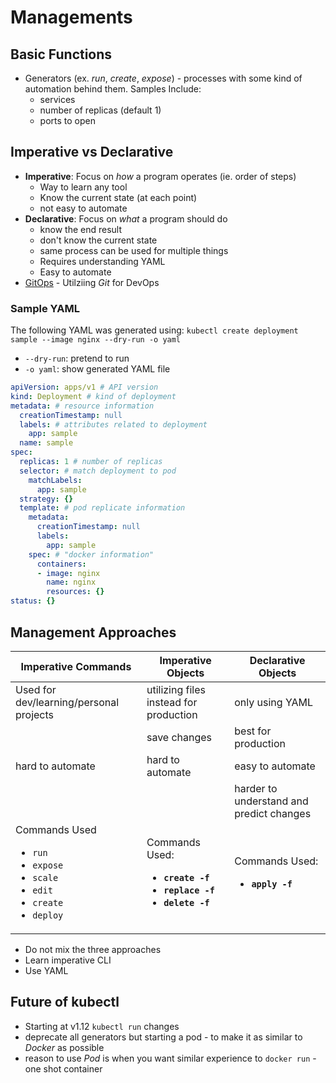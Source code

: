 # Managements
## Basic Functions
* Generators (ex. _run_, _create_, _expose_) - processes with some kind of automation behind them. Samples Include:
  * services 
  * number of replicas (default 1)
  * ports to open
  
## Imperative vs Declarative 
* **Imperative**: Focus on _how_ a program operates (ie. order of steps) 
  * Way to learn any tool 
  * Know the current state (at each point)
  * not easy to automate
* **Declarative**: Focus on _what_ a program should do 
  * know the end result
  * don't know the current state 
  * same process can be used for multiple things 
  * Requires understanding YAML 
  * Easy to automate
* [GitOps](https://about.gitlab.com/topics/gitops/) - Utilziing _Git_ for DevOps
 
### Sample YAML
The following YAML was generated using: `kubectl create deployment sample --image nginx --dry-run -o yaml`
* `--dry-run`: pretend to run 
* `-o yaml`: show generated YAML file

```yaml
apiVersion: apps/v1 # API version  
kind: Deployment # kind of deployment
metadata: # resource information 
  creationTimestamp: null
  labels: # attributes related to deployment 
    app: sample
  name: sample
spec:  
  replicas: 1 # number of replicas
  selector: # match deployment to pod 
    matchLabels:
      app: sample
  strategy: {}
  template: # pod replicate information 
    metadata:
      creationTimestamp: null
      labels:
        app: sample
    spec: # "docker information" 
      containers: 
      - image: nginx
        name: nginx
        resources: {}
status: {}
```

## Management Approaches

| Imperative Commands | Imperative Objects | Declarative Objects | 
| ------------------- | ------------------- | ------------------- |
| Used for dev/learning/personal projects | utilizing files instead for production | only using YAML |
| | save changes | best for production | 
| hard to automate | hard to automate | easy to automate | 
| | | harder to understand and predict changes |
| Commands Used <br><ul><li>`run`<li>`expose`<li>`scale`<li>`edit`<li>`create`<li>`deploy`</li></ul> | Commands Used: <b><ul><li>`create -f`<li>`replace -f`<li>`delete -f`</li></ul>  |Commands Used: <b><ul><li>`apply -f`</li></ul>  |

* Do not mix the three approaches 
* Learn imperative CLI 
* Use YAML 


## Future of kubectl
* Starting at v1.12 `kubectl run` changes
* deprecate all generators but starting a pod - to make it as similar to _Docker_ as possible
* reason to use _Pod_ is when you want similar experience to `docker run` - one shot container 

